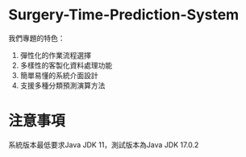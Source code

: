 # Surgery-Time-Prediction-System

我們專題的特色：
1. 彈性化的作業流程選擇  
2. 多樣性的客製化資料處理功能  
3. 簡單易懂的系統介面設計  
4. 支援多種分類預測演算方法  


# 注意事項

系統版本最低要求Java JDK 11，測試版本為Java JDK 17.0.2



